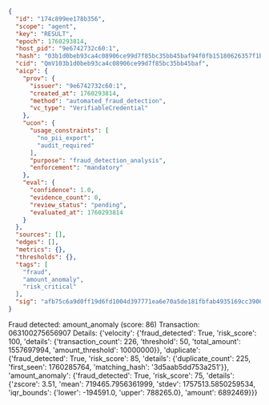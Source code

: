 ```json
{
  "id": "174c899ee178b356",
  "scope": "agent",
  "key": "RESULT",
  "epoch": 1760293814,
  "host_pid": "9e6742732c60:1",
  "hash": "03b1d0beb93ca4c08906ce99d7f85bc35bb45baf94f0fb15180626357f1b6e0a",
  "cid": "QmV103b1d0beb93ca4c08906ce99d7f85bc35bb45baf",
  "aicp": {
    "prov": {
      "issuer": "9e6742732c60:1",
      "created_at": 1760293814,
      "method": "automated_fraud_detection",
      "vc_type": "VerifiableCredential"
    },
    "ucon": {
      "usage_constraints": [
        "no_pii_export",
        "audit_required"
      ],
      "purpose": "fraud_detection_analysis",
      "enforcement": "mandatory"
    },
    "eval": {
      "confidence": 1.0,
      "evidence_count": 0,
      "review_status": "pending",
      "evaluated_at": 1760293814
    }
  },
  "sources": [],
  "edges": [],
  "metrics": {},
  "thresholds": {},
  "tags": [
    "fraud",
    "amount_anomaly",
    "risk_critical"
  ],
  "sig": "afb75c6a9d0ff19d6fd1004d397771ea6e70a5de181fbfab4935169cc390627d"
}
```

Fraud detected: amount_anomaly (score: 86)
Transaction: 063100275656907
Details: {'velocity': {'fraud_detected': True, 'risk_score': 100, 'details': {'transaction_count': 226, 'threshold': 50, 'total_amount': 1557697994, 'amount_threshold': 10000000}}, 'duplicate': {'fraud_detected': True, 'risk_score': 85, 'details': {'duplicate_count': 225, 'first_seen': 1760285764, 'matching_hash': '3d5aab5dd753a251'}}, 'amount_anomaly': {'fraud_detected': True, 'risk_score': 75, 'details': {'zscore': 3.51, 'mean': 719465.7956361999, 'stdev': 1757513.5850259534, 'iqr_bounds': {'lower': -194591.0, 'upper': 788265.0}, 'amount': 6892469}}}